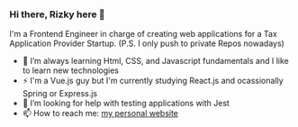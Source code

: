 ### Hi there, Rizky here 👋
I'm a Frontend Engineer in charge of creating web applications for a Tax Application Provider Startup. (P.S. I only push to private Repos nowadays)

- 🌱 I’m always learning Html, CSS, and Javascript fundamentals and I like to learn new technologies
- ⚡ I'm a Vue.js guy but I'm currently studying React.js and ocassionally Spring or Express.js
- 🤔 I’m looking for help with testing applications with Jest
- 📫 How to reach me: [my personal website](https://rsyawal.vercel.app)

